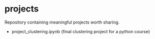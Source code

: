 # projects
Repository containing meaningful projects worth sharing.
- project_clustering.ipynb {final clustering project for a python course}
